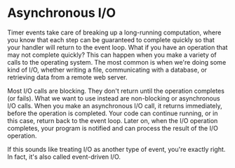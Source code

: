 # Asynchronous I/O

Timer events take care of breaking up a long-running computation, where you know
that each step can be guaranteed to complete quickly so that your handler will
return to the event loop. What if you have an operation that may not complete
quickly? This can happen when you make a variety of calls to the operating
system. The most common is when we're doing some kind of I/O, whether writing a
file, communicating with a database, or retrieving data from a remote web
server.

Most I/O calls are blocking. They don't return until the operation completes (or
fails). What we want to use instead are non-blocking or asynchronous I/O calls.
When you make an asynchronous I/O call, it returns immediately, before the
operation is completed. Your code can continue running, or in this case, return
back to the event loop. Later on, when the I/O operation completes, your program
is notified and can process the result of the I/O operation.

If this sounds like treating I/O as another type of event, you're exactly right.
In fact, it's also called event-driven I/O.
